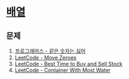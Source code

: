 # [배열](https://www.algodale.com/data-structures/array/)

## 문제

1. [프로그래머스 - 같은 숫자는 싫어](https://school.programmers.co.kr/learn/courses/30/lessons/12906)
2. [LeetCode - Move Zeroes](https://leetcode.com/problems/move-zeroes/description/)
3. [LeetCode - Best Time to Buy and Sell Stock](https://leetcode.com/problems/best-time-to-buy-and-sell-stock/description/)
4. [LeetCode - Container With Most Water](https://leetcode.com/problems/container-with-most-water/)